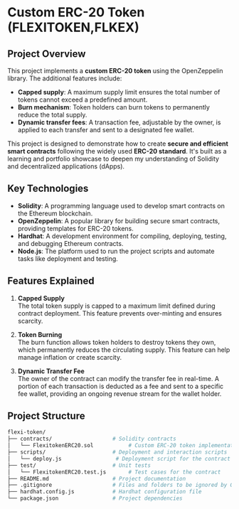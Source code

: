 # Custom ERC-20 Token (FLEXITOKEN,FLKEX)

## Project Overview

This project implements a **custom ERC-20 token** using the OpenZeppelin library. The additional features include:

- **Capped supply**: A maximum supply limit ensures the total number of tokens cannot exceed a predefined amount.
- **Burn mechanism**: Token holders can burn tokens to permanently reduce the total supply.
- **Dynamic transfer fees**: A transaction fee, adjustable by the owner, is applied to each transfer and sent to a designated fee wallet.

This project is designed to demonstrate how to create **secure and efficient smart contracts** following the widely used **ERC-20 standard**. It's built as a learning and portfolio showcase to deepen my understanding of Solidity and decentralized applications (dApps).

## Key Technologies

- **Solidity**: A programming language used to develop smart contracts on the Ethereum blockchain.
- **OpenZeppelin**: A popular library for building secure smart contracts, providing templates for ERC-20 tokens.
- **Hardhat**: A development environment for compiling, deploying, testing, and debugging Ethereum contracts.
- **Node.js**: The platform used to run the project scripts and automate tasks like deployment and testing.

## Features Explained

1. **Capped Supply**  
   The total token supply is capped to a maximum limit defined during contract deployment. This feature prevents over-minting and ensures scarcity.

2. **Token Burning**  
   The burn function allows token holders to destroy tokens they own, which permanently reduces the circulating supply. This feature can help manage inflation or create scarcity.

3. **Dynamic Transfer Fee**  
   The owner of the contract can modify the transfer fee in real-time. A portion of each transaction is deducted as a fee and sent to a specific fee wallet, providing an ongoing revenue stream for the wallet holder.

## Project Structure

```bash
flexi-token/
├── contracts/                   # Solidity contracts
│   └── FlexitokenERC20.sol           # Custom ERC-20 token implementation
├── scripts/                     # Deployment and interaction scripts
│   └── deploy.js                 # Deployment script for the contract
├── test/                        # Unit tests
│   └── FlexitokenERC20.test.js       # Test cases for the contract
├── README.md                    # Project documentation
├── .gitignore                   # Files and folders to be ignored by Git
├── hardhat.config.js            # Hardhat configuration file
└── package.json                 # Project dependencies
